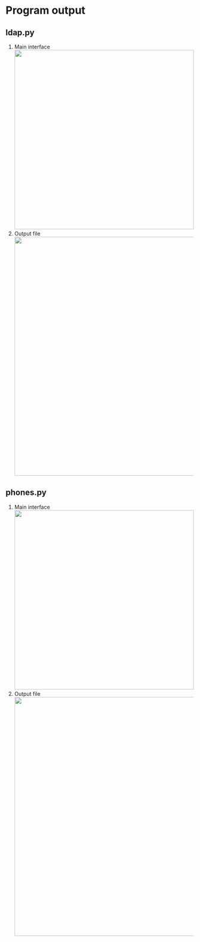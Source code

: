 # Program output

## ldap.py

1. Main interface<br><img src="https://github.com/hendraanggrian/IIT-ITM513/raw/assets/assignments/hw6/screenshot1_1.png" width="480">
1. Output file<br><img src="https://github.com/hendraanggrian/IIT-ITM513/raw/assets/assignments/hw6/screenshot1_2.png" width="640">

<div style="page-break-after: always;"></div>

## phones.py

1. Main interface<br><img src="https://github.com/hendraanggrian/IIT-ITM513/raw/assets/assignments/hw6/screenshot2_1.png" width="480">
1. Output file<br><img src="https://github.com/hendraanggrian/IIT-ITM513/raw/assets/assignments/hw6/screenshot2_2.png" width="640">

